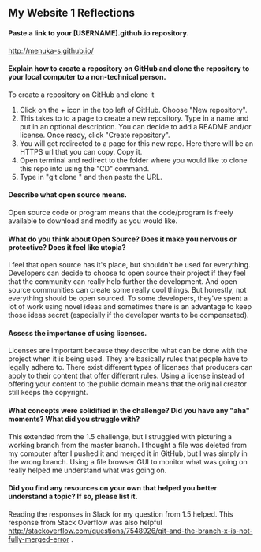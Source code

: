 ## My Website 1 Reflections
#### Paste a link to your [USERNAME].github.io repository.
http://menuka-s.github.io/

#### Explain how to create a repository on GitHub and clone the repository to your local computer to a non-technical person.
To create a repository on GitHub and clone it
  1. Click on the + icon in the top left of GitHub. Choose "New repository".
  2. This takes to to a page to create a new repository. Type in a name and put in an optional description. You can decide to add a README and/or license. Once ready, click "Create repository".
  3. You will get redirected to a page for this new repo. Here there will be an HTTPS url that you can copy. Copy it.
  4. Open terminal and redirect to the folder where you would like to clone this repo into using the "CD" command.
  5. Type in "git clone " and then paste the URL.

#### Describe what open source means.
Open source code or program means that the code/program is freely available to download and modify as you would like.

#### What do you think about Open Source? Does it make you nervous or protective? Does it feel like utopia?
I feel that open source has it's place, but shouldn't be used for everything. Developers can decide to choose to open source their project if they feel that the community can really help further the development. And open source communities can create some really cool things. But honestly, not everything should be open sourced. To some developers, they've spent a lot of work using novel ideas and sometimes there is an advantage to keep those ideas secret (especially if the developer wants to be compensated).

#### Assess the importance of using licenses.
Licenses are important because they describe what can be done with the project when it is being used. They are basically rules that people have to legally adhere to. There exist different types of licenses that producers can apply to their content that offer different rules. Using a license instead of offering your content to the public domain means that the original creator still keeps the copyright.

#### What concepts were solidified in the challenge? Did you have any "aha" moments? What did you struggle with?
This extended from the 1.5 challenge, but I struggled with picturing a working branch from the master branch. I thought a file was deleted from my computer after I pushed it and merged it in GitHub, but I was simply in the wrong branch. Using a file browser GUI to monitor what was going on really helped me understand what was going on.

#### Did you find any resources on your own that helped you better understand a topic? If so, please list it.
Reading the responses in Slack for my question from 1.5 helped. This response from Stack Overflow was also helpful http://stackoverflow.com/questions/7548926/git-and-the-branch-x-is-not-fully-merged-error .